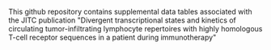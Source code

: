 This github repository contains supplemental data tables associated with the JITC publication "Divergent transcriptional states and kinetics of circulating tumor-infiltrating lymphocyte repertoires with highly homologous T-cell receptor sequences in a patient during immunotherapy"
